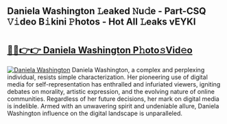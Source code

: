 ## Daniela Washington 𝙻eaked 𝙽u𝚍e - Part-CSQ 𝚅𝚒deo B𝚒kini 𝙿hotos - Hot All 𝙻eaks vEYKI

# <h2><a href="http://ld12hd.urlbe.top/?page=Daniela+Washington">🔗🔗👉👉 Daniela Washington P𝚑oto𝚜Vid𝚎o</a></h2>

[![Daniela Washington](https://i.imgur.com/eBuTRDB.gif)](http://ld12hd.urlbe.top/?page=Daniela+Washington)
Daniela Washington, a complex and perplexing individual, resists simple characterization. Her pioneering use of digital media for self-representation has enthralled and infuriated viewers, igniting debates on morality, artistic expression, and the evolving nature of online communities. Regardless of her future decisions, her mark on digital media is indelible. Armed with an unwavering spirit and undeniable allure, Daniela Washington influence on the digital landscape is unparalleled.
